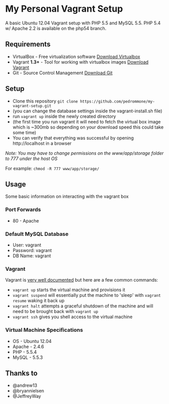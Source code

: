 # My Personal Vagrant Setup

A basic Ubuntu 12.04 Vagrant setup with PHP 5.5 and MySQL 5.5.
PHP 5.4 w/ Apache 2.2 is available on the php54 branch.

## Requirements

* VirtualBox - Free virtualization software [Download Virtualbox](https://www.virtualbox.org/wiki/Downloads)
* Vagrant **1.3+** - Tool for working with virtualbox images [Download Vagrant](https://www.vagrantup.com)
* Git - Source Control Management [Download Git](http://git-scm.com/downloads)

## Setup

* Clone this repository `git clone https://github.com/pedrommone/my-vagrant-setup.git`
* (you can change the database settings inside the vagrant-install.sh file)
* run `vagrant up` inside the newly created directory
* (the first time you run vagrant it will need to fetch the virtual box image which is ~300mb so depending on your download speed this could take some time)
* You can verify that everything was successful by opening http://localhost in a browser

*Note: You may have to change permissions on the www/app/storage folder to 777 under the host OS* 

For example: `chmod -R 777 www/app/storage/`

## Usage

Some basic information on interacting with the vagrant box

### Port Forwards

* 80 - Apache

### Default MySQL Database

* User: vagrant
* Password: vagrant
* DB Name: vagrant

### Vagrant

Vagrant is [very well documented](http://vagrantup.com/v1/docs/index.html) but here are a few common commands:

* `vagrant up` starts the virtual machine and provisions it
* `vagrant suspend` will essentially put the machine to 'sleep' with `vagrant resume` waking it back up
* `vagrant halt` attempts a graceful shutdown of the machine and will need to be brought back with `vagrant up`
* `vagrant ssh` gives you shell access to the virtual machine

### Virtual Machine Specifications

* OS     - Ubuntu 12.04
* Apache - 2.4.6
* PHP    - 5.5.4
* MySQL  - 5.5.3

## Thanks to

* @andrew13
* @bryannielsen
* @JeffreyWay